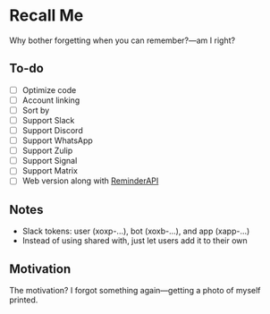# Recall Me

Why bother forgetting when you can remember?—am I right?

## To-do

- [ ] Optimize code
- [ ] Account linking
- [ ] Sort by
- [ ] Support Slack
- [ ] Support Discord
- [ ] Support WhatsApp
- [ ] Support Zulip
- [ ] Support Signal
- [ ] Support Matrix
- [ ] Web version along with [ReminderAPI](https://reminderapi.dave9123.me/)

## Notes

- Slack tokens: user (xoxp-...), bot (xoxb-...), and app (xapp-...)
- Instead of using shared with, just let users add it to their own

## Motivation

The motivation? I forgot something again—getting a photo of myself printed.
